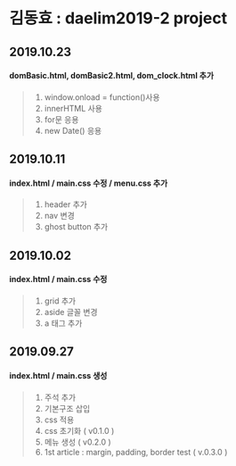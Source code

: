 # 김동효 : daelim2019-2 project

## 2019.10.23
#### domBasic.html, domBasic2.html, dom_clock.html 추가
> 1. window.onload = function()사용
> 2. innerHTML 사용
> 3. for문 응용
> 4. new Date() 응용

## 2019.10.11
#### index.html / main.css 수정 / menu.css 추가
> 1. header 추가
> 2. nav 변경
> 3. ghost button 추가

## 2019.10.02
#### index.html / main.css 수정
> 1. grid 추가
> 2. aside 글꼴 변경
> 3. a 태그 추가

## 2019.09.27
#### index.html / main.css 생성
> 1. 주석 추가<br>
> 2. 기본구조 삽입
> 3. css 적용
> 4. css 초기화 ( v0.1.0 )
> 5. 메뉴 생성 ( v0.2.0 )
> 6. 1st article : margin, padding, border test ( v.0.3.0 )